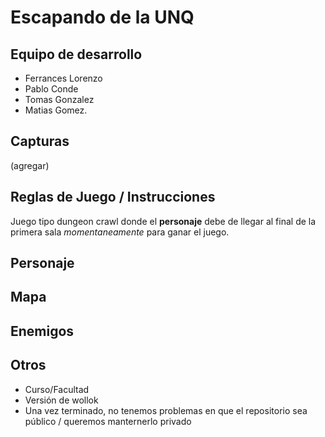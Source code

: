 # Escapando de la UNQ

## Equipo de desarrollo

- Ferrances Lorenzo
- Pablo Conde
- Tomas Gonzalez
- Matias Gomez.

## Capturas

(agregar)

## Reglas de Juego / Instrucciones

Juego tipo dungeon crawl donde el **personaje** debe de llegar al final de la primera sala *momentaneamente* para ganar el juego.


## Personaje

## Mapa

## Enemigos

## Otros

- Curso/Facultad
- Versión de wollok
- Una vez terminado, no tenemos problemas en que el repositorio sea público / queremos manternerlo privado

